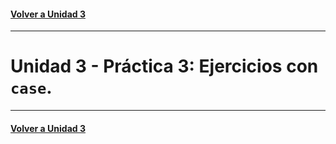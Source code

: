 #### [Volver a Unidad 3](../index.md)

------------

# Unidad 3 - Práctica 3: Ejercicios con `case`.




------------

#### [Volver a Unidad 3](../index.md)